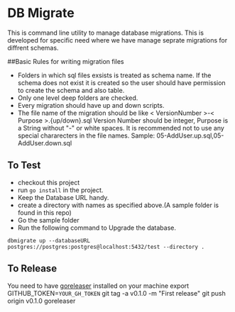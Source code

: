# DB Migrate
This is command line utility to manage database migrations. This is developed for specific need where we have manage seprate migrations for diffrent schemas.

##Basic Rules for writing migration files
- Folders in which sql files exsists is treated as schema name. If the schema does not exist it is created so  the user should have permission to create the schema and also table.
- Only one level deep folders are checked.
- Every migration should have up and down scripts.
- The file name of the migration should be like
  < VersionNumber >-< Purpose >.{up/down}.sql
  Version Number should be integer, Purpose is a String without "-" or white spaces. It is recommended not to use any special chararecters in  the file names.
  Sample: 05-AddUser.up.sql,05-AddUser.down.sql
  
## To Test
- checkout this project
- run ```go install``` in the project.
- Keep the Database URL handy.
- create a directory with names as specified above.(A sample folder is found in this repo)
- Go the sample folder
- Run the following command to Upgrade the database.
```
dbmigrate up --databaseURL postgres://postgres:postgres@localhost:5432/test --directory .
```


## To Release 
You need to have [goreleaser](https://goreleaser.com/) installed on your machine
export GITHUB_TOKEN=`YOUR_GH_TOKEN`
git tag -a v0.1.0 -m "First release"
git push origin v0.1.0
goreleaser
